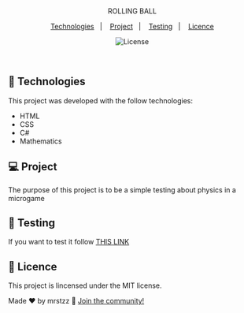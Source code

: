 

<p align="center">
 <br/>
ROLLING BALL
</p>

<p align="center">
  <a href="#-technologies">Technologies</a>&nbsp;&nbsp;&nbsp;|&nbsp;&nbsp;&nbsp;
  <a href="#-project">Project</a>&nbsp;&nbsp;&nbsp;|&nbsp;&nbsp;&nbsp;
  <a href="#-testing">Testing</a>&nbsp;&nbsp;&nbsp;|&nbsp;&nbsp;&nbsp;
  <a href="#memo-licence">Licence</a>
</p>

<p align="center">
  <img alt="License" src="https://img.shields.io/static/v1?label=license&message=MIT&color=49AA26&labelColor=000000">
</p>

<br>

## 🚀 Technologies

This project was developed with the follow technologies:

- HTML 
- CSS
- C#
- Mathematics

## 💻 Project

The purpose of this project is to be a simple testing about physics in a microgame 

## 🔖 Testing

If you want to test it follow [THIS LINK](https://play.unity.com/mg/other/webgl-builds-362302)

## :memo: Licence

This project is lincensed under the MIT license.

Made ♥ by mrstzz :wave: [Join the community!](https://discord.gg/VvkJk9UDmV)

